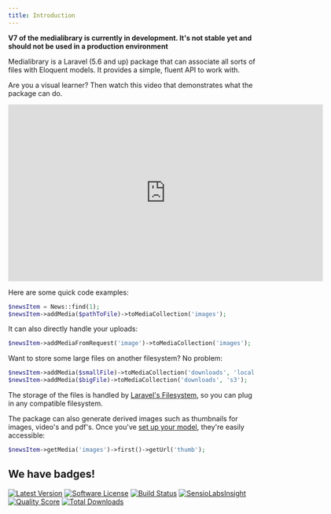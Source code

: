 ```yaml
---
title: Introduction
---
```


**V7 of the medialibrary is currently in development. It's not stable yet and should not be used in a production environment**

Medialibrary is a Laravel (5.6 and up) package that can associate all sorts of files with Eloquent models. It provides a simple, fluent API to work with.

Are you a visual learner? Then watch this video that demonstrates what the package can do.

<iframe width="640" height="360" src="https://www.youtube.com/embed/4lq_6JLR2H8?rel=0" frameborder="0" allowfullscreen></iframe>

Here are some quick code examples:

```php
$newsItem = News::find(1);
$newsItem->addMedia($pathToFile)->toMediaCollection('images');
```

It can also directly handle your uploads:

```php
$newsItem->addMediaFromRequest('image')->toMediaCollection('images');
```

Want to store some large files on another filesystem? No problem:

```php
$newsItem->addMedia($smallFile)->toMediaCollection('downloads', 'local');
$newsItem->addMedia($bigFile)->toMediaCollection('downloads', 's3');
```

The storage of the files is handled by [Laravel's Filesystem](http://laravel.com/docs/5.4/filesystem),  so you can plug in any compatible filesystem.

The package can also generate derived images such as thumbnails for images, video's and pdf's. Once you've [set up your model](/laravel-medialibrary/v7/basic-usage/preparing-your-model), they're easily accessible:

```php
$newsItem->getMedia('images')->first()->getUrl('thumb');
```

## We have badges!

<section class="article_badges">
    <a href="https://github.com/spatie/laravel-medialibrary/releases"><img src="https://img.shields.io/github/release/spatie/laravel-medialibrary.svg?style=flat-square" alt="Latest Version"></a>
    <a href="https://github.com/spatie/laravel-medialibrary/blob/master/LICENSE.md"><img src="https://img.shields.io/badge/license-MIT-brightgreen.svg?style=flat-square" alt="Software License"></a>
    <a href="https://travis-ci.org/spatie/laravel-medialibrary"><img src="https://img.shields.io/travis/spatie/laravel-medialibrary/master.svg?style=flat-square" alt="Build Status"></a>
    <a href="https://insight.sensiolabs.com/projects/27cf455a-0555-4bcf-abae-16b5f7860d09"><img src="https://img.shields.io/sensiolabs/i/27cf455a-0555-4bcf-abae-16b5f7860d09.svg?style=flat-square" alt="SensioLabsInsight"></a>
    <a href="https://scrutinizer-ci.com/g/spatie/laravel-medialibrary"><img src="https://img.shields.io/scrutinizer/g/spatie/laravel-medialibrary.svg?style=flat-square" alt="Quality Score"></a>
    <a href="https://packagist.org/packages/spatie/laravel-medialibrary"><img src="https://img.shields.io/packagist/dt/spatie/laravel-medialibrary.svg?style=flat-square" alt="Total Downloads"></a>
</section>

